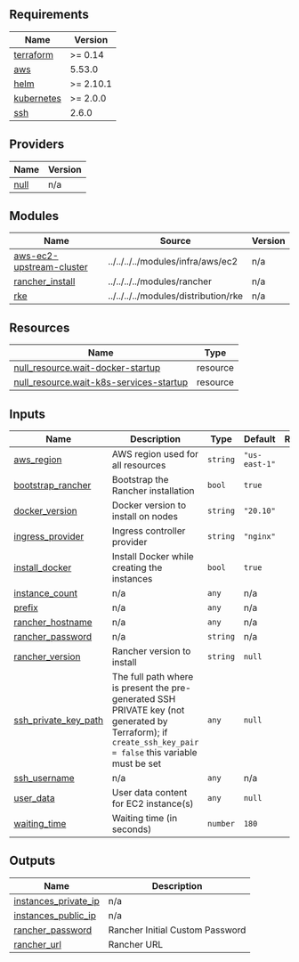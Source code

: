 ## Requirements

| Name | Version |
|------|---------|
| <a name="requirement_terraform"></a> [terraform](#requirement\_terraform) | >= 0.14 |
| <a name="requirement_aws"></a> [aws](#requirement\_aws) | 5.53.0 |
| <a name="requirement_helm"></a> [helm](#requirement\_helm) | >= 2.10.1 |
| <a name="requirement_kubernetes"></a> [kubernetes](#requirement\_kubernetes) | >= 2.0.0 |
| <a name="requirement_ssh"></a> [ssh](#requirement\_ssh) | 2.6.0 |

## Providers

| Name | Version |
|------|---------|
| <a name="provider_null"></a> [null](#provider\_null) | n/a |

## Modules

| Name | Source | Version |
|------|--------|---------|
| <a name="module_aws-ec2-upstream-cluster"></a> [aws-ec2-upstream-cluster](#module\_aws-ec2-upstream-cluster) | ../../../../modules/infra/aws/ec2 | n/a |
| <a name="module_rancher_install"></a> [rancher\_install](#module\_rancher\_install) | ../../../../modules/rancher | n/a |
| <a name="module_rke"></a> [rke](#module\_rke) | ../../../../modules/distribution/rke | n/a |

## Resources

| Name | Type |
|------|------|
| [null_resource.wait-docker-startup](https://registry.terraform.io/providers/hashicorp/null/latest/docs/resources/resource) | resource |
| [null_resource.wait-k8s-services-startup](https://registry.terraform.io/providers/hashicorp/null/latest/docs/resources/resource) | resource |

## Inputs

| Name | Description | Type | Default | Required |
|------|-------------|------|---------|:--------:|
| <a name="input_aws_region"></a> [aws\_region](#input\_aws\_region) | AWS region used for all resources | `string` | `"us-east-1"` | no |
| <a name="input_bootstrap_rancher"></a> [bootstrap\_rancher](#input\_bootstrap\_rancher) | Bootstrap the Rancher installation | `bool` | `true` | no |
| <a name="input_docker_version"></a> [docker\_version](#input\_docker\_version) | Docker version to install on nodes | `string` | `"20.10"` | no |
| <a name="input_ingress_provider"></a> [ingress\_provider](#input\_ingress\_provider) | Ingress controller provider | `string` | `"nginx"` | no |
| <a name="input_install_docker"></a> [install\_docker](#input\_install\_docker) | Install Docker while creating the instances | `bool` | `true` | no |
| <a name="input_instance_count"></a> [instance\_count](#input\_instance\_count) | n/a | `any` | n/a | yes |
| <a name="input_prefix"></a> [prefix](#input\_prefix) | n/a | `any` | n/a | yes |
| <a name="input_rancher_hostname"></a> [rancher\_hostname](#input\_rancher\_hostname) | n/a | `any` | n/a | yes |
| <a name="input_rancher_password"></a> [rancher\_password](#input\_rancher\_password) | n/a | `string` | n/a | yes |
| <a name="input_rancher_version"></a> [rancher\_version](#input\_rancher\_version) | Rancher version to install | `string` | `null` | no |
| <a name="input_ssh_private_key_path"></a> [ssh\_private\_key\_path](#input\_ssh\_private\_key\_path) | The full path where is present the pre-generated SSH PRIVATE key (not generated by Terraform); if `create_ssh_key_pair = false` this variable must be set | `any` | `null` | no |
| <a name="input_ssh_username"></a> [ssh\_username](#input\_ssh\_username) | n/a | `any` | n/a | yes |
| <a name="input_user_data"></a> [user\_data](#input\_user\_data) | User data content for EC2 instance(s) | `any` | `null` | no |
| <a name="input_waiting_time"></a> [waiting\_time](#input\_waiting\_time) | Waiting time (in seconds) | `number` | `180` | no |

## Outputs

| Name | Description |
|------|-------------|
| <a name="output_instances_private_ip"></a> [instances\_private\_ip](#output\_instances\_private\_ip) | n/a |
| <a name="output_instances_public_ip"></a> [instances\_public\_ip](#output\_instances\_public\_ip) | n/a |
| <a name="output_rancher_password"></a> [rancher\_password](#output\_rancher\_password) | Rancher Initial Custom Password |
| <a name="output_rancher_url"></a> [rancher\_url](#output\_rancher\_url) | Rancher URL |
